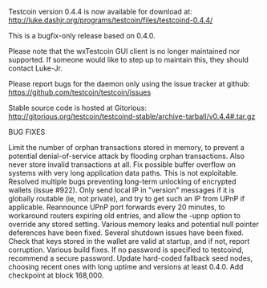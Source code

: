 Testcoin version 0.4.4 is now available for download at:
http://luke.dashjr.org/programs/testcoin/files/testcoind-0.4.4/

This is a bugfix-only release based on 0.4.0.

Please note that the wxTestcoin GUI client is no longer maintained nor supported. If someone would like to step up to maintain this, they should contact Luke-Jr.

Please report bugs for the daemon only using the issue tracker at github:
https://github.com/testcoin/testcoin/issues

Stable source code is hosted at Gitorious:
http://gitorious.org/testcoin/testcoind-stable/archive-tarball/v0.4.4#.tar.gz

BUG FIXES

Limit the number of orphan transactions stored in memory, to prevent a potential denial-of-service attack by flooding orphan transactions. Also never store invalid transactions at all.
Fix possible buffer overflow on systems with very long application data paths. This is not exploitable.
Resolved multiple bugs preventing long-term unlocking of encrypted wallets (issue #922).
Only send local IP in "version" messages if it is globally routable (ie, not private), and try to get such an IP from UPnP if applicable.
Reannounce UPnP port forwards every 20 minutes, to workaround routers expiring old entries, and allow the -upnp option to override any stored setting.
Various memory leaks and potential null pointer deferences have been
fixed.
Several shutdown issues have been fixed.
Check that keys stored in the wallet are valid at startup, and if not,
report corruption.
Various build fixes.
If no password is specified to testcoind, recommend a secure password.
Update hard-coded fallback seed nodes, choosing recent ones with long uptime and versions at least 0.4.0.
Add checkpoint at block 168,000.

